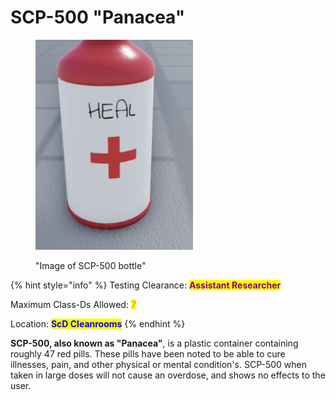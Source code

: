 # SCP-500 "Panacea"

<figure><img src="../../../.gitbook/assets/image (1).png" alt=""><figcaption><p>"Image of SCP-500 bottle"</p></figcaption></figure>

{% hint style="info" %}
Testing Clearance: <mark style="color:purple;">**Assistant Researcher**</mark>

Maximum Class-Ds Allowed: <mark style="color:orange;">**7**</mark>

Location: <mark style="color:blue;">**ScD Cleanrooms**</mark>
{% endhint %}

**SCP-500, also known as "Panacea"**, is a plastic container containing roughly 47 red pills. These pills have been noted to be able to cure illnesses, pain, and other physical or mental condition's. SCP-500 when taken in large doses will not cause an overdose, and shows no effects to the user.
